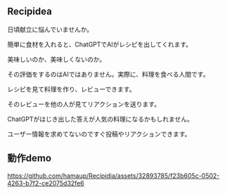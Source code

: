 ## Recipidea



日頃献立に悩んでいませんか。

簡単に食材を入れると、ChatGPTでAIがレシピを出してくれます。



美味しいのか、美味しくないのか。



その評価をするのはAIではありません。実際に、料理を食べる人間です。

レシピを見て料理を作り、レビューできます。



そのレビューを他の人が見てリアクションを送ります。

ChatGPTがはじき出した答えが人気の料理になるかもしれません。



ユーザー情報を求めてないのですぐ投稿やリアクションできます。

## 動作demo

https://github.com/hamaup/Recipidia/assets/32893785/f23b605c-0502-4263-b7f2-ce2075d32fe6


